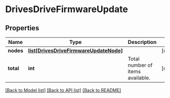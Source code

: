 # DrivesDriveFirmwareUpdate

## Properties
Name | Type | Description | Notes
------------ | ------------- | ------------- | -------------
**nodes** | [**list[DrivesDriveFirmwareUpdateNode]**](DrivesDriveFirmwareUpdateNode.md) |  | [optional] 
**total** | **int** | Total number of items available. | [optional] 

[[Back to Model list]](../README.md#documentation-for-models) [[Back to API list]](../README.md#documentation-for-api-endpoints) [[Back to README]](../README.md)


